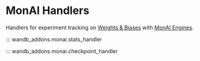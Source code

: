 # MonAI Handlers

Handlers for experiment tracking on [Weights & Biases](https://wandb.ai/site) with [MonAI Engines](https://docs.monai.io/en/stable/engines.html).


::: wandb_addons.monai.stats_handler

::: wandb_addons.monai.checkpoint_handler